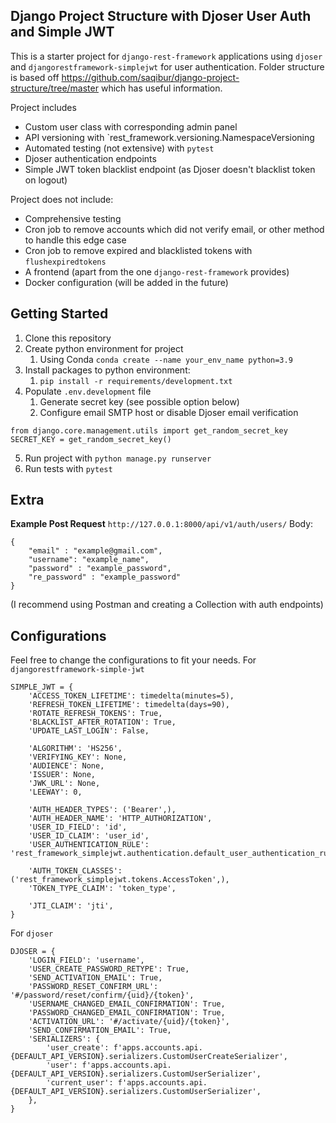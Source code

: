 ## Django Project Structure with Djoser User Auth and Simple JWT

This is a starter project for `django-rest-framework` applications using `djoser` and `djangorestframework-simplejwt` for user authentication. Folder structure is based off https://github.com/saqibur/django-project-structure/tree/master which has useful information.

Project includes

- Custom user class with corresponding admin panel
- API versioning with `rest_framework.versioning.NamespaceVersioning
- Automated testing (not extensive) with `pytest`
- Djoser authentication endpoints
- Simple JWT token blacklist endpoint (as Djoser doesn't blacklist token on logout)

Project does not include:

- Comprehensive testing
- Cron job to remove accounts which did not verify email, or other method to handle this edge case
- Cron job to remove expired and blacklisted tokens with `flushexpiredtokens`
- A frontend (apart from the one `django-rest-framework` provides)
- Docker configuration (will be added in the future)

## Getting Started

1. Clone this repository
2. Create python environment for project
   1. Using Conda `conda create --name your_env_name python=3.9`
3. Install packages to python environment:
   1. `pip install -r requirements/development.txt`
4. Populate `.env.development` file
   1. Generate secret key (see possible option below)
   2. Configure email SMTP host or disable Djoser email verification

```
from django.core.management.utils import get_random_secret_key SECRET_KEY = get_random_secret_key()
```

5. Run project with `python manage.py runserver`
6. Run tests with `pytest`

## Extra

**Example Post Request**
`http://127.0.0.1:8000/api/v1/auth/users/`
Body:

```
{
    "email" : "example@gmail.com",
    "username": "example_name",
    "password" : "example_password",
    "re_password" : "example_password"
}
```

(I recommend using Postman and creating a Collection with auth endpoints)

## Configurations

Feel free to change the configurations to fit your needs.
For `djangorestframework-simple-jwt`

```
SIMPLE_JWT = {
    'ACCESS_TOKEN_LIFETIME': timedelta(minutes=5),
    'REFRESH_TOKEN_LIFETIME': timedelta(days=90),
    'ROTATE_REFRESH_TOKENS': True,
    'BLACKLIST_AFTER_ROTATION': True,
    'UPDATE_LAST_LOGIN': False,

    'ALGORITHM': 'HS256',
    'VERIFYING_KEY': None,
    'AUDIENCE': None,
    'ISSUER': None,
    'JWK_URL': None,
    'LEEWAY': 0,

    'AUTH_HEADER_TYPES': ('Bearer',),
    'AUTH_HEADER_NAME': 'HTTP_AUTHORIZATION',
    'USER_ID_FIELD': 'id',
    'USER_ID_CLAIM': 'user_id',
    'USER_AUTHENTICATION_RULE': 'rest_framework_simplejwt.authentication.default_user_authentication_rule',

    'AUTH_TOKEN_CLASSES': ('rest_framework_simplejwt.tokens.AccessToken',),
    'TOKEN_TYPE_CLAIM': 'token_type',

    'JTI_CLAIM': 'jti',
}
```

For `djoser`

```
DJOSER = {
    'LOGIN_FIELD': 'username',
    'USER_CREATE_PASSWORD_RETYPE': True,
    'SEND_ACTIVATION_EMAIL': True,
    'PASSWORD_RESET_CONFIRM_URL': '#/password/reset/confirm/{uid}/{token}',
    'USERNAME_CHANGED_EMAIL_CONFIRMATION': True,
    'PASSWORD_CHANGED_EMAIL_CONFIRMATION': True,
    'ACTIVATION_URL': '#/activate/{uid}/{token}',
    'SEND_CONFIRMATION_EMAIL': True,
    'SERIALIZERS': {
        'user_create': f'apps.accounts.api.{DEFAULT_API_VERSION}.serializers.CustomUserCreateSerializer',
        'user': f'apps.accounts.api.{DEFAULT_API_VERSION}.serializers.CustomUserSerializer',
        'current_user': f'apps.accounts.api.{DEFAULT_API_VERSION}.serializers.CustomUserSerializer',
    },
}
```
